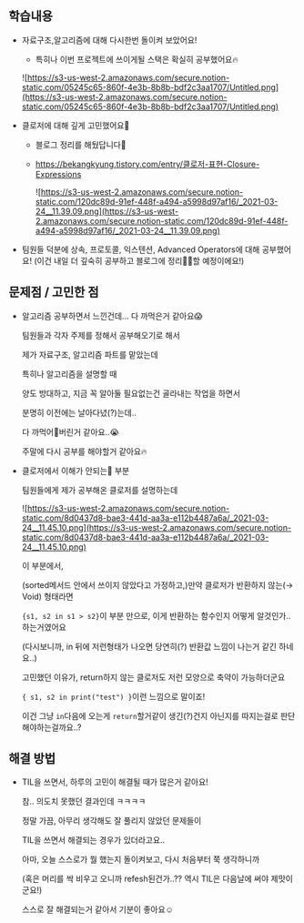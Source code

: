 ## 학습내용

- 자료구조,알고리즘에 대해 다시한번 돌이켜 보았어요!

  - 특히나 이번 프로젝트에 쓰이게될 스택은 확실히 공부했어요🔥

  ![https://s3-us-west-2.amazonaws.com/secure.notion-static.com/05245c65-860f-4e3b-8b8b-bdf2c3aa1707/Untitled.png](https://s3-us-west-2.amazonaws.com/secure.notion-static.com/05245c65-860f-4e3b-8b8b-bdf2c3aa1707/Untitled.png)

- 클로저에 대해 깊게 고민했어요🤔

  - 블로그 정리를 해뒀답니다🤩

  - https://bekangkyung.tistory.com/entry/클로저-표현-Closure-Expressions

    ![https://s3-us-west-2.amazonaws.com/secure.notion-static.com/120dc89d-91ef-448f-a494-a5998d97af16/_2021-03-24__11.39.09.png](https://s3-us-west-2.amazonaws.com/secure.notion-static.com/120dc89d-91ef-448f-a494-a5998d97af16/_2021-03-24__11.39.09.png)

- 팀원들 덕분에 상속, 프로토콜, 익스텐션, Advanced Operators에 대해 공부했어요! (이건 내일 더 깊숙히 공부하고 블로그에 정리✍🏻할 예정이에요!)

## **문제점 / 고민한 점**

- 알고리즘 공부하면서 느낀건데... 다 까먹은거 같아요😱

  팀원들과 각자 주제를 정해서 공부해오기로 해서

  제가 자료구조, 알고리즘 파트를 맡았는데

  특히나 알고리즘을 설명할 때

  양도 방대하고, 지금 꼭 알아둘 필요없는건 골라내는 작업을 하면서

  분명히 이전에는 날아다녔(?)는데..

  다 까먹어🌰버린거 같아요..😭

  주말에 다시 공부를 해야할거 같아요🔥

- 클로저에서 이해가 안되는🤔 부분

  팀원들에게 제가 공부해온 클로저를 설명하는데

  ![https://s3-us-west-2.amazonaws.com/secure.notion-static.com/8d0437d8-bae3-441d-aa3a-e112b4487a6a/_2021-03-24__11.45.10.png](https://s3-us-west-2.amazonaws.com/secure.notion-static.com/8d0437d8-bae3-441d-aa3a-e112b4487a6a/_2021-03-24__11.45.10.png)

  이 부분에서,

  (sorted메서드 안에서 쓰이지 않았다고 가정하고,)만약 클로저가 반환하지 않는(→ Void) 형태라면

  `{s1, s2 in s1 > s2}`이 부분 만으로, 이게 반환하는 함수인지 어떻게 알것인가.. 하는거였어요

  (다시보니까, in 뒤에 저런형태가 나오면 당연히(?) 반환값 느낌이 나는거 같긴 하네요..)

  고민했던 이유가, return하지 않는 클로저도 저런 모양으로 축약이 가능하더군요

  `{ s1, s2 in print("test") }`이런 느낌으로 말이죠!

  이건 그냥 `in`다음에 오는게 `return`할거같이 생긴(?)건지 아닌지를 따지는걸로 판단해야하는걸까요..?

## **해결 방법**

- TIL을 쓰면서, 하루의 고민이 해결될 때가 많은거 같아요!

  참.. 의도치 못했던 결과인데 ㅋㅋㅋㅋ

  정말 가끔, 아무리 생각해도 잘 풀리지 않았던 문제들이

  TIL을 쓰면서 해결되는 경우가 있더라고요..

  아마, 오늘 스스로가 뭘 했는지 돌이켜보고, 다시 처음부터 쭉 생각하니까

  (혹은 머리를 싹 비우고 오니까 refesh된건가..?? 역시 TIL은 다음날에 써야 제맛이군요!)

  스스로 잘 해결되는거 같아서 기분이 좋아요☺️